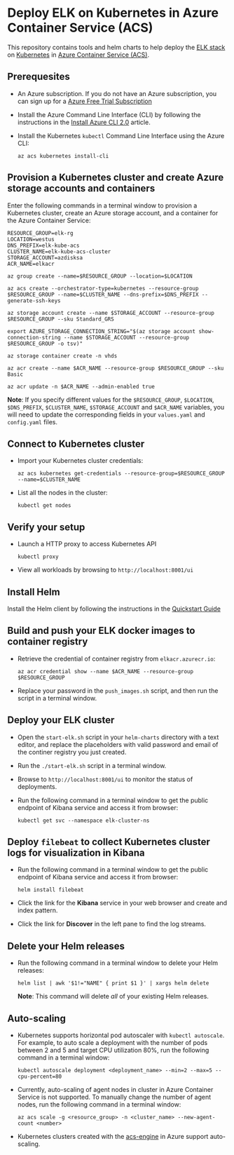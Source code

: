 # Deploy ELK on Kubernetes in Azure Container Service (ACS)

This repository contains tools and helm charts to help deploy the [ELK stack](https://www.elastic.co/products) on [Kubernetes](https://kubernetes.io/) in [Azure Container Service (ACS)](https://docs.microsoft.com/azure/container-service/).

## Prerequesites

* An Azure subscription. If you do not have an Azure subscription, you can sign up for a [Azure Free Trial Subscription](https://azure.microsoft.com/offers/ms-azr-0044p/)

* Install the Azure Command Line Interface (CLI) by following the instructions in the [Install Azure CLI 2.0](https://docs.microsoft.com/en-us/cli/azure/install-azure-cli) article.

* Install the Kubernetes `kubectl` Command Line Interface using the Azure CLI:

   ```shell
   az acs kubernetes install-cli
   ```

## Provision a Kubernetes cluster and create Azure storage accounts and containers

Enter the following commands in a terminal window to provision a Kubernetes cluster, create an Azure storage account, and a container for the Azure Container Service:

```shell
RESOURCE_GROUP=elk-rg
LOCATION=westus
DNS_PREFIX=elk-kube-acs
CLUSTER_NAME=elk-kube-acs-cluster
STORAGE_ACCOUNT=azdisksa
ACR_NAME=elkacr

az group create --name=$RESOURCE_GROUP --location=$LOCATION

az acs create --orchestrator-type=kubernetes --resource-group $RESOURCE_GROUP --name=$CLUSTER_NAME --dns-prefix=$DNS_PREFIX --generate-ssh-keys

az storage account create --name $STORAGE_ACCOUNT --resource-group $RESOURCE_GROUP --sku Standard_GRS

export AZURE_STORAGE_CONNECTION_STRING="$(az storage account show-connection-string --name $STORAGE_ACCOUNT --resource-group $RESOURCE_GROUP -o tsv)"

az storage container create -n vhds

az acr create --name $ACR_NAME --resource-group $RESOURCE_GROUP --sku Basic

az acr update -n $ACR_NAME --admin-enabled true
```

**Note**: If you specify different values for the `$RESOURCE_GROUP`, `$LOCATION`, `$DNS_PREFIX`, `$CLUSTER_NAME`, `$STORAGE_ACCOUNT` and `$ACR_NAME` variables, you will need to update the corresponding fields in your `values.yaml` and `config.yaml` files.

## Connect to Kubernetes cluster

* Import your Kubernetes cluster credentials:

   ```shell
   az acs kubernetes get-credentials --resource-group=$RESOURCE_GROUP --name=$CLUSTER_NAME
   ```

* List all the nodes in the cluster:

   ```shell
   kubectl get nodes
   ```

## Verify your setup

* Launch a HTTP proxy to access Kubernetes API

   ```shell
   kubectl proxy
   ```

* View all workloads by browsing to `http://localhost:8001/ui`

## Install Helm

Install the Helm client by following the instructions in the [Quickstart Guide](https://github.com/kubernetes/helm/blob/master/docs/quickstart.md)

## Build and push your ELK docker images to container registry

* Retrieve the credential of container registry from `elkacr.azurecr.io`:

   ```shell
   az acr credential show --name $ACR_NAME --resource-group $RESOURCE_GROUP
   ```

* Replace your password in the `push_images.sh` script, and then run the script in a terminal window.

## Deploy your ELK cluster

* Open the `start-elk.sh` script in your `helm-charts` directory with a text editor, and replace the placeholders with valid password and email of the continer registry you just created.

* Run the `./start-elk.sh` script in a terminal window.

* Browse to `http://localhost:8001/ui` to monitor the status of deployments.

* Run the following command in a terminal window to get the public endpoint of Kibana service and access it from browser:

   ```shell
   kubectl get svc --namespace elk-cluster-ns
   ```

## Deploy `filebeat` to collect Kubernetes cluster logs for visualization in Kibana

* Run the following command in a terminal window to get the public endpoint of Kibana service and access it from browser:

   ```shell
   helm install filebeat
   ```

* Click the link for the **Kibana** service in your web browser and create and index pattern.

* Click the link for **Discover** in the left pane to find the log streams.

## Delete your Helm releases

* Run the following command in a terminal window to delete your Helm releases:

   ```shell
   helm list | awk '$1!="NAME" { print $1 }' | xargs helm delete
   ```
   **Note**: This command will delete *all* of your existing Helm releases.

## Auto-scaling

* Kubernetes supports horizontal pod autoscaler with `kubectl autoscale`. For example, to auto scale a deployment with the number of pods between 2 and 5 and target CPU utilization 80%, run the following command in a terminal window:

   ```shell
   kubectl autoscale deployment <deployment_name> --min=2 --max=5 --cpu-percent=80
   ```

* Currently, auto-scaling of agent nodes in cluster in Azure Container Service is not supported. To manually change the number of agent nodes, run the following command in a terminal window:

   ```shell
   az acs scale -g <resource_group> -n <cluster_name> --new-agent-count <number>
   ```

* Kubernetes clusters created with the [acs-engine](https://github.com/Azure/acs-engine) in Azure support auto-scaling.